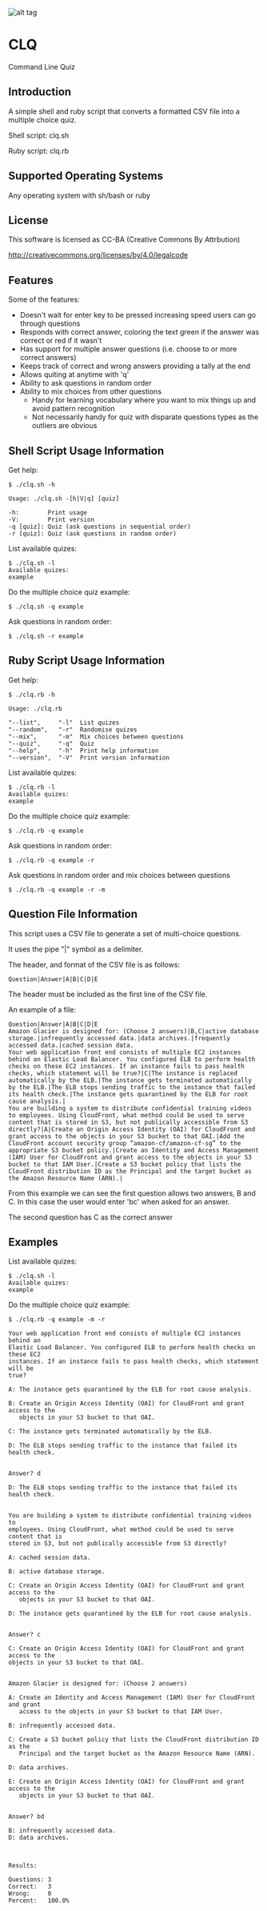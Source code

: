 ![alt tag](https://raw.githubusercontent.com/lateralblast/clq/master/clq.jpg)

CLQ
===

Command Line Quiz

Introduction
------------

A simple shell and ruby script that converts a formatted CSV file into a multiple choice quiz.

Shell script: clq.sh

Ruby script: clq.rb

Supported Operating Systems
---------------------------

Any operating system with sh/bash or ruby

License
-------

This software is licensed as CC-BA (Creative Commons By Attrbution)

http://creativecommons.org/licenses/by/4.0/legalcode

Features
--------

Some of the features:

- Doesn't wait for enter key to be pressed increasing speed users can go through questions
- Responds with correct answer, coloring the text green if the answer was correct or red if it wasn't
- Has support for multiple answer questions (i.e. choose to or more correct answers)
- Keeps track of correct and wrong answers providing a tally at the end
- Allows quiting at anytime with 'q'
- Ability to ask questions in random order
- Ability to mix choices from other questions
  - Handy for learning vocabulary where you want to mix things up and avoid pattern recognition
  - Not necessarily handy for quiz with disparate questions types as the outliers are obvious


Shell Script Usage Information
------------------------------

Get help:

```console
$ ./clq.sh -h

Usage: ./clq.sh -[h|V|q] [quiz]

-h:        Print usage
-V:        Print version
-q [quiz]: Quiz (ask questions in sequential order)
-r [quiz]: Quiz (ask questions in random order)
```

List available quizes:

```
$ ./clq.sh -l
Available quizes:
example
```

Do the multiple choice quiz example:

```
$ ./clq.sh -q example
```

Ask questions in random order:

```
$ ./clq.sh -r example
```

Ruby Script Usage Information
-----------------------------

Get help:

```
$ ./clq.rb -h

Usage: ./clq.rb

"--list",     "-l"  List quizes
"--random",   "-r"  Randomise quizes
"--mix",      "-m"  Mix choices between questions
"--quiz",     "-q"  Quiz
"--help",     "-h"  Print help information
"--version",  "-V"  Print version information
```

List available quizes:

```
$ ./clq.rb -l
Available quizes:
example
```

Do the multiple choice quiz example:

```
$ ./clq.rb -q example
```

Ask questions in random order:

```
$ ./clq.rb -q example -r
```

Ask questions in random order and mix choices between questions

```
$ ./clq.rb -q example -r -m
```

Question File Information
-------------------------

This script uses a CSV file to generate a set of multi-choice questions.

It uses the pipe "|" symbol as a delimiter.

The header, and format of the CSV file is as follows:

```
Question|Answer|A|B|C|D|E
```

The header must be included as the first line of the CSV file.

An example of a file:

```
Question|Answer|A|B|C|D|E
Amazon Glacier is designed for: (Choose 2 answers)|B,C|active database storage.|infrequently accessed data.|data archives.|frequently accessed data.|cached session data.
Your web application front end consists of multiple EC2 instances behind an Elastic Load Balancer. You configured ELB to perform health checks on these EC2 instances. If an instance fails to pass health checks, which statement will be true?|C|The instance is replaced automatically by the ELB.|The instance gets terminated automatically by the ELB.|The ELB stops sending traffic to the instance that failed its health check.|The instance gets quarantined by the ELB for root cause analysis.|
You are building a system to distribute confidential training videos to employees. Using CloudFront, what method could be used to serve content that is stored in S3, but not publically accessible from S3 directly?|A|Create an Origin Access Identity (OAI) for CloudFront and grant access to the objects in your S3 bucket to that OAI.|Add the CloudFront account security group “amazon-cf/amazon-cf-sg” to the appropriate S3 bucket policy.|Create an Identity and Access Management (IAM) User for CloudFront and grant access to the objects in your S3 bucket to that IAM User.|Create a S3 bucket policy that lists the CloudFront distribution ID as the Principal and the target bucket as the Amazon Resource Name (ARN).|
```

From this example we can see the first question allows two answers, B and C.
In this case the user would enter 'bc' when asked for an answer.

The second question has C as the correct answer

Examples
--------

List available quizes:

```
$ ./clq.sh -l
Available quizes:
example
```

Do the multiple choice quiz example:

```
$ ./clq.rb -q example -m -r

Your web application front end consists of multiple EC2 instances behind an
Elastic Load Balancer. You configured ELB to perform health checks on these EC2
instances. If an instance fails to pass health checks, which statement will be
true?

A: The instance gets quarantined by the ELB for root cause analysis.

B: Create an Origin Access Identity (OAI) for CloudFront and grant access to the
   objects in your S3 bucket to that OAI.

C: The instance gets terminated automatically by the ELB.

D: The ELB stops sending traffic to the instance that failed its health check.


Answer? d

D: The ELB stops sending traffic to the instance that failed its health check.


You are building a system to distribute confidential training videos to
employees. Using CloudFront, what method could be used to serve content that is
stored in S3, but not publically accessible from S3 directly?

A: cached session data.

B: active database storage.

C: Create an Origin Access Identity (OAI) for CloudFront and grant access to the
   objects in your S3 bucket to that OAI.

D: The instance gets quarantined by the ELB for root cause analysis.


Answer? c

C: Create an Origin Access Identity (OAI) for CloudFront and grant access to the
objects in your S3 bucket to that OAI.


Amazon Glacier is designed for: (Choose 2 answers)

A: Create an Identity and Access Management (IAM) User for CloudFront and grant
   access to the objects in your S3 bucket to that IAM User.

B: infrequently accessed data.

C: Create a S3 bucket policy that lists the CloudFront distribution ID as the
   Principal and the target bucket as the Amazon Resource Name (ARN).

D: data archives.

E: Create an Origin Access Identity (OAI) for CloudFront and grant access to the
   objects in your S3 bucket to that OAI.


Answer? bd

B: infrequently accessed data.
D: data archives.



Results:

Questions: 3
Correct:   3
Wrong:     0
Percent:   100.0%
```